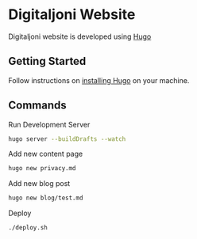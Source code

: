 # Digitaljoni Website

Digitaljoni website is developed using [Hugo](https://gohugo.io/)

## Getting Started

Follow instructions on [installing Hugo](https://gohugo.io/getting-started/installing/) on your machine.


## Commands

Run Development Server
```bash
hugo server --buildDrafts --watch
```

Add new content page
```bash
hugo new privacy.md
```

Add new blog post
```bash
hugo new blog/test.md
```

Deploy
```bash
./deploy.sh
```